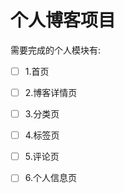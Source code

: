 # 个人博客项目

需要完成的个人模块有:

- [ ] 1.首页

- [ ] 2.博客详情页

- [ ] 3.分类页

- [ ] 4.标签页

- [ ] 5.评论页

- [ ] 6.个人信息页
